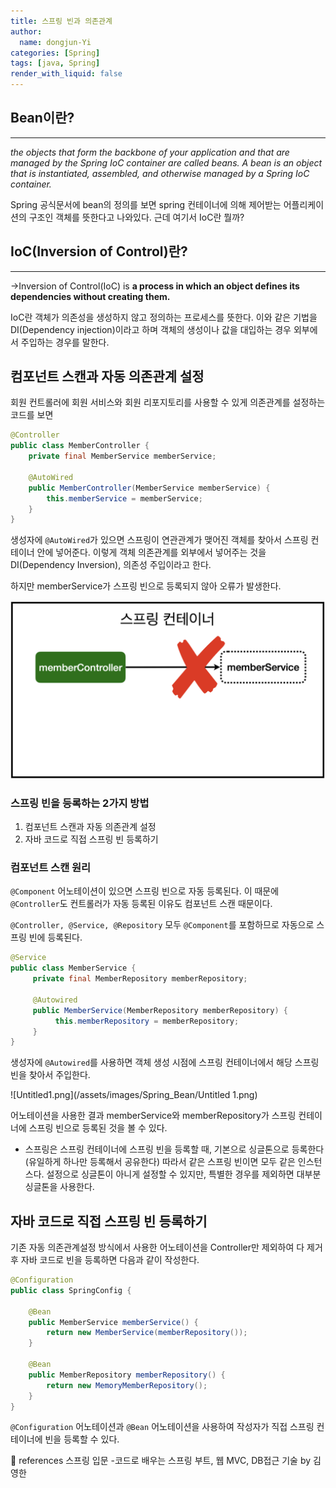```yaml
---
title: 스프링 빈과 의존관계
author:
  name: dongjun-Yi
categories: [Spring]
tags: [java, Spring]
render_with_liquid: false
---
```

## Bean이란?

---

*the objects that form the backbone of your application and that are managed by the Spring IoC container are called beans. A bean is an object that is instantiated, assembled, and otherwise managed by a Spring IoC container.*

Spring 공식문서에 bean의 정의를 보면 spring 컨테이너에 의해 제어받는 어플리케이션의 구조인 객체를 뜻한다고 나와있다. 근데 여기서 IoC란 뭘까?

## IoC(Inversion of Control)란?

---

→Inversion of Control(IoC) is **a process in which an object defines its dependencies without creating them.**

IoC란 객체가 의존성을 생성하지 않고 정의하는 프로세스를 뜻한다. 이와 같은 기법을 DI(Dependency injection)이라고 하며 객체의 생성이나 값을 대입하는 경우 외부에서 주입하는 경우를 말한다.

## 컴포넌트 스캔과 자동 의존관계 설정

회원 컨트롤러에 회원 서비스와 회원 리포지토리를 사용할 수 있게 의존관계를 설정하는 코드를 보면

```java
@Controller
public class MemberController {
    private final MemberService memberService;

    @AutoWired
    public MemberController(MemberService memberService) {
        this.memberService = memberService;
    }
}
```

생성자에 `@AutoWired`가 있으면 스프링이 연관관계가 맺어진 객체를 찾아서 스프링 컨테이너 안에 넣어준다. 이렇게 객체 의존관계를 외부에서 넣어주는 것을 DI(Dependency Inversion), 의존성 주입이라고 한다.

하지만 memberService가 스프링 빈으로 등록되지 않아 오류가 발생한다.

![Untitled.png](/assets/images/Spring_Bean/Untitled.png)

### 스프링 빈을 등록하는 2가지 방법

1. 컴포넌트 스캔과 자동 의존관계 설정
2. 자바 코드로 직접 스프링 빈 등록하기

### 컴포넌트 스캔 원리

`@Component` 어노테이션이 있으면 스프링 빈으로 자동 등록된다. 이 때문에 `@Controller`도 컨트롤러가 자동 등록된 이유도 컴포넌트 스캔 때문이다.

`@Controller, @Service, @Repository` 모두 `@Component`를 포함하므로 자동으로 스프링 빈에 등록된다.

```java
@Service
public class MemberService {
     private final MemberRepository memberRepository;

     @Autowired
     public MemberService(MemberRepository memberRepository) {
          this.memberRepository = memberRepository;
     }
}
```

생성자에 `@Autowired`를 사용하면 객체 생성 시점에 스프링 컨테이너에서 해당 스프링 빈을 찾아서 주입한다.

![Untitled1.png](/assets/images/Spring_Bean/Untitled 1.png)

어노테이션을 사용한 결과 memberService와 memberRepository가 스프링 컨테이너에 스프링 빈으로 등록된 것을 볼 수 있다.

- 스프링은 스프링 컨테이너에 스프링 빈을 등록할 때, 기본으로 싱글톤으로 등록한다(유일하게 하나만 등록해서 공유한다) 따라서 같은 스프링 빈이면 모두 같은 인스턴스다. 설정으로 싱글톤이 아니게 설정할 수 있지만, 특별한 경우를 제외하면 대부분 싱글톤을 사용한다.

## 자바 코드로 직접 스프링 빈 등록하기

기존 자동 의존관계설정 방식에서 사용한 어노테이션을 Controller만 제외하여 다 제거 후 자바 코드로 빈을 등록하면 다음과 같이 작성한다.

```java
@Configuration
public class SpringConfig {

    @Bean
    public MemberService memberService() {
        return new MemberService(memberRepository());
    }

    @Bean
    public MemberRepository memberRepository() {
        return new MemoryMemberRepository();
    }
}
```

`@Configuration` 어노테이션과 `@Bean` 어노테이션을 사용하여 작성자가 직접 스프링 컨테이너에 빈을 등록할 수 있다.

<aside>
📖 references 스프링 입문 -코드로 배우는 스프링 부트, 웹 MVC, DB접근 기술 by 김영한

</aside>
